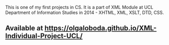 This is one of my first projects in CS.
It is a part of XML Module at UCL Department of Information Studies in 2014 - XHTML, XML, XSLT, DTD, CSS.

## Available at https://olgaloboda.github.io/XML-Individual-Project-UCL/
